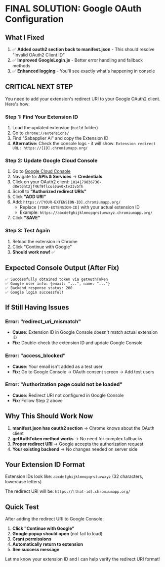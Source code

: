 # FINAL SOLUTION: Google OAuth Configuration

## What I Fixed

1. ✅ **Added oauth2 section back to manifest.json** - This should resolve "Invalid OAuth2 Client ID"
2. ✅ **Improved GoogleLogin.js** - Better error handling and fallback methods
3. ✅ **Enhanced logging** - You'll see exactly what's happening in console

## CRITICAL NEXT STEP

You need to add your extension's redirect URI to your Google OAuth2 client. Here's how:

### Step 1: Find Your Extension ID
1. Load the updated extension (`build` folder)
2. Go to `chrome://extensions/`
3. Find "Sabapplier AI" and copy the Extension ID
4. **Alternative:** Check the console logs - it will show: `Extension redirect URL: https://[ID].chromiumapp.org/`

### Step 2: Update Google Cloud Console
1. Go to [Google Cloud Console](https://console.cloud.google.com/)
2. Navigate to: **APIs & Services** → **Credentials**
3. Click on your OAuth2 client: `1014179036736-d8et6ht2jf4kf9flcol0uv0ktv33v5fh`
4. Scroll to **"Authorized redirect URIs"**
5. Click **"ADD URI"**
6. Add: `https://[YOUR-EXTENSION-ID].chromiumapp.org/`
   - Replace `[YOUR-EXTENSION-ID]` with your actual extension ID
   - Example: `https://abcdefghijklmnopqrstuvwxyz.chromiumapp.org/`
7. Click **"SAVE"**

### Step 3: Test Again
1. Reload the extension in Chrome
2. Click "Continue with Google"
3. **Should work now!** ✅

## Expected Console Output (After Fix)

```
✅ Successfully obtained token via getAuthToken
✅ Google user info: {email: "...", name: "..."}
✅ Backend response status: 200
✅ Google login successful!
```

## If Still Having Issues

### Error: "redirect_uri_mismatch"
- **Cause:** Extension ID in Google Console doesn't match actual extension ID
- **Fix:** Double-check the extension ID and update Google Console

### Error: "access_blocked"
- **Cause:** Your email isn't added as a test user
- **Fix:** Go to Google Console → OAuth consent screen → Add test users

### Error: "Authorization page could not be loaded"
- **Cause:** Redirect URI not configured in Google Console
- **Fix:** Follow Step 2 above

## Why This Should Work Now

1. **manifest.json has oauth2 section** → Chrome knows about the OAuth client
2. **getAuthToken method works** → No need for complex fallbacks
3. **Proper redirect URI** → Google accepts the authorization request
4. **Your existing backend** → No changes needed on server side

## Your Extension ID Format

Extension IDs look like: `abcdefghijklmnopqrstuvwxyz` (32 characters, lowercase letters)

The redirect URI will be: `https://[that-id].chromiumapp.org/`

## Quick Test

After adding the redirect URI to Google Console:

1. **Click "Continue with Google"**
2. **Google popup should open** (not fail to load)
3. **Grant permissions**
4. **Automatically return to extension**
5. **See success message**

Let me know your extension ID and I can help verify the redirect URI format!
